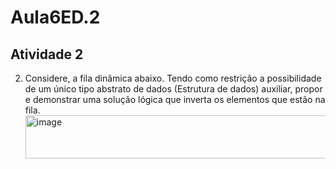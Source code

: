 # Aula6ED.2
## Atividade 2

2. Considere, a fila dinâmica abaixo. Tendo como restrição a possibilidade de um único tipo abstrato de dados (Estrutura de dados) auxiliar, propor e demonstrar uma solução lógica que inverta os elementos que estão na fila.
   <img width="696" height="69" alt="image" src="https://github.com/user-attachments/assets/749d4fe5-b39b-47ff-91c5-9499264477cc" />
